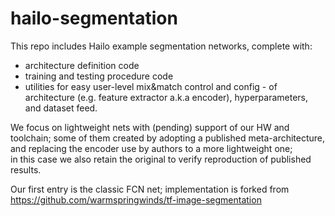 # hailo-segmentation

This repo includes Hailo example segmentation networks, complete with:
 - architecture definition code
 - training and testing procedure code
 - utilities for easy user-level mix&match control and config - 
    of architecture (e.g. feature extractor a.k.a encoder), hyperparameters, and dataset feed.
    
 We focus on lightweight nets with (pending) support of our HW and toolchain;
  some of them created by adopting a published meta-architecture,<br>
  and replacing the encoder use by authors to a more lightweight one; <br>
  in this case we also retain the original to verify reproduction of published results.
  
Our first entry is the classic FCN net; 
implementation is forked from https://github.com/warmspringwinds/tf-image-segmentation
